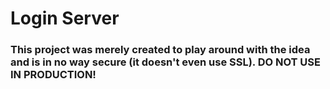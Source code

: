 # Login Server
### This project was merely created to play around with the idea and is in no way secure (it doesn't even use SSL). DO NOT USE IN PRODUCTION!
